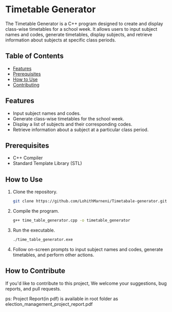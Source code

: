 # Timetable Generator

The Timetable Generator is a C++ program designed to create and display class-wise timetables for a school week. It allows users to input subject names and codes, generate timetables, display subjects, and retrieve information about subjects at specific class periods.

## Table of Contents
- [Features](#features)
- [Prerequisites](#prerequisites)
- [How to Use](#how-to-use)
- [Contributing](#contributing)

## Features
- Input subject names and codes.
- Generate class-wise timetables for the school week.
- Display a list of subjects and their corresponding codes.
- Retrieve information about a subject at a particular class period.

## Prerequisites
- C++ Compiler
- Standard Template Library (STL)

## How to Use
1. Clone the repository.
    ```bash
    git clone https://github.com/LohithMarneni/Timetabale-generator.git
    ```
2. Compile the program.
    ```bash
    g++ time_table_generator.cpp -o timetable_generator
    ```
3. Run the executable.
    ```bash
    ./time_table_generator.exe
    ```
4. Follow on-screen prompts to input subject names and codes, generate timetables, and perform other actions.

## How to Contribute

If you'd like to contribute to this project, We welcome your suggestions, bug reports, and pull requests.

ps: Project Report(in pdf) is available in root folder as election_management_project_report.pdf

